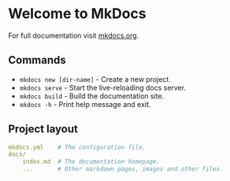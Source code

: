 # Welcome to MkDocs

For full documentation visit [mkdocs.org](https://www.mkdocs.org).

## Commands

* `mkdocs new [dir-name]` - Create a new project.
* `mkdocs serve` - Start the live-reloading docs server.
* `mkdocs build` - Build the documentation site.
* `mkdocs -h` - Print help message and exit.

## Project layout
```yaml title="mkdocs.yml"
mkdocs.yml    # The configuration file.
docs/
    index.md  # The documentation homepage.
    ...       # Other markdown pages, images and other files.
```